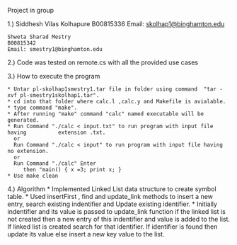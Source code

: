 Project in group

1.) Siddhesh Vilas Kolhapure
    B00815336
    Email: skolhap1@binghamton.edu

    Shweta Sharad Mestry
    B00815342
    Email: smestry1@binghamton.edu


2.) Code was tested on remote.cs with all the provided use cases

3.) How to execute the program

	* Untar pl-skolhap1smestry1.tar file in folder using command  "tar -xvf pl-smestry1skolhap1.tar".
	* cd into that folder where calc.l ,calc.y and Makefile is avialable. 
	* type command "make".
	* After running "make" command "calc" named executable will be generated.
	* Run Command "./calc < input.txt" to run program with input file having 		  extension .txt.
	  or 
	  Run Command "./calc < input" to run program with input file having 		  	  no extension.
	  or
	  Run Command "./calc" Enter
		 then "main() { x =3; print x; }
	* Use make clean

4.) Algorithm
	* Implemented Linked List data structure to create symbol table.
	* Used insertFirst , find and update_link methods to insert a new entry, 	  	  search existing indentifier and Update existing identifier.
	* Initially indentifier and its value is passed to update_link function if the 	  linked list is not created then a new entry of this indentifier and value is 	  added to the list. If linked list is created search for that identifier. If 	  	  identifier is found then update its value else insert a new key value to the 	  list.


	 